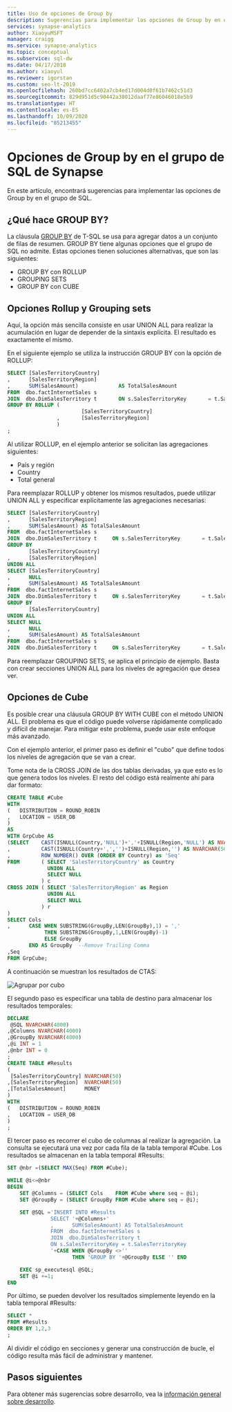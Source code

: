```yaml
---
title: Uso de opciones de Group by
description: Sugerencias para implementar las opciones de Group by en el grupo de SQL de Synapse.
services: synapse-analytics
author: XiaoyuMSFT
manager: craigg
ms.service: synapse-analytics
ms.topic: conceptual
ms.subservice: sql-dw
ms.date: 04/17/2018
ms.author: xiaoyul
ms.reviewer: igorstan
ms.custom: seo-lt-2019
ms.openlocfilehash: 260bd7cc6402a7cb4ed17d004d0f61b7462c51d3
ms.sourcegitcommit: 829d951d5c90442a38012daaf77e86046018e5b9
ms.translationtype: HT
ms.contentlocale: es-ES
ms.lasthandoff: 10/09/2020
ms.locfileid: "85213455"
---
```

# <a name="group-by-options-in-synapse-sql-pool"></a>Opciones de Group by en el grupo de SQL de Synapse

En este artículo, encontrará sugerencias para implementar las opciones de Group by en el grupo de SQL.

## <a name="what-does-group-by-do"></a>¿Qué hace GROUP BY?

La cláusula [GROUP BY](/sql/t-sql/queries/select-group-by-transact-sql?toc=/azure/synapse-analytics/sql-data-warehouse/toc.json&bc=/azure/synapse-analytics/sql-data-warehouse/breadcrumb/toc.json&view=azure-sqldw-latest) de T-SQL se usa para agregar datos a un conjunto de filas de resumen. GROUP BY tiene algunas opciones que el grupo de SQL no admite. Estas opciones tienen soluciones alternativas, que son las siguientes:

* GROUP BY con ROLLUP
* GROUPING SETS
* GROUP BY con CUBE

## <a name="rollup-and-grouping-sets-options"></a>Opciones Rollup y Grouping sets

Aquí, la opción más sencilla consiste en usar UNION ALL para realizar la acumulación en lugar de depender de la sintaxis explícita. El resultado es exactamente el mismo.

En el siguiente ejemplo se utiliza la instrucción GROUP BY con la opción de ROLLUP:

```sql
SELECT [SalesTerritoryCountry]
,      [SalesTerritoryRegion]
,      SUM(SalesAmount)             AS TotalSalesAmount
FROM  dbo.factInternetSales s
JOIN  dbo.DimSalesTerritory t       ON s.SalesTerritoryKey       = t.SalesTerritoryKey
GROUP BY ROLLUP (
                        [SalesTerritoryCountry]
                ,       [SalesTerritoryRegion]
                )
;
```

Al utilizar ROLLUP, en el ejemplo anterior se solicitan las agregaciones siguientes:

* País y región
* Country
* Total general

Para reemplazar ROLLUP y obtener los mismos resultados, puede utilizar UNION ALL y especificar explícitamente las agregaciones necesarias:

```sql
SELECT [SalesTerritoryCountry]
,      [SalesTerritoryRegion]
,      SUM(SalesAmount) AS TotalSalesAmount
FROM  dbo.factInternetSales s
JOIN  dbo.DimSalesTerritory t     ON s.SalesTerritoryKey       = t.SalesTerritoryKey
GROUP BY
       [SalesTerritoryCountry]
,      [SalesTerritoryRegion]
UNION ALL
SELECT [SalesTerritoryCountry]
,      NULL
,      SUM(SalesAmount) AS TotalSalesAmount
FROM  dbo.factInternetSales s
JOIN  dbo.DimSalesTerritory t     ON s.SalesTerritoryKey       = t.SalesTerritoryKey
GROUP BY
       [SalesTerritoryCountry]
UNION ALL
SELECT NULL
,      NULL
,      SUM(SalesAmount) AS TotalSalesAmount
FROM  dbo.factInternetSales s
JOIN  dbo.DimSalesTerritory t     ON s.SalesTerritoryKey       = t.SalesTerritoryKey;
```

Para reemplazar GROUPING SETS, se aplica el principio de ejemplo. Basta con crear secciones UNION ALL para los niveles de agregación que desea ver.

## <a name="cube-options"></a>Opciones de Cube

Es posible crear una cláusula GROUP BY WITH CUBE con el método UNION ALL. El problema es que el código puede volverse rápidamente complicado y difícil de manejar. Para mitigar este problema, puede usar este enfoque más avanzado.

Con el ejemplo anterior, el primer paso es definir el "cubo" que define todos los niveles de agregación que se van a crear.

Tome nota de la CROSS JOIN de las dos tablas derivadas, ya que esto es lo que genera todos los niveles. El resto del código está realmente ahí para dar formato:

```sql
CREATE TABLE #Cube
WITH
(   DISTRIBUTION = ROUND_ROBIN
,   LOCATION = USER_DB
)
AS
WITH GrpCube AS
(SELECT    CAST(ISNULL(Country,'NULL')+','+ISNULL(Region,'NULL') AS NVARCHAR(50)) as 'Cols'
,          CAST(ISNULL(Country+',','')+ISNULL(Region,'') AS NVARCHAR(50))  as 'GroupBy'
,          ROW_NUMBER() OVER (ORDER BY Country) as 'Seq'
FROM       ( SELECT 'SalesTerritoryCountry' as Country
             UNION ALL
             SELECT NULL
           ) c
CROSS JOIN ( SELECT 'SalesTerritoryRegion' as Region
             UNION ALL
             SELECT NULL
           ) r
)
SELECT Cols
,      CASE WHEN SUBSTRING(GroupBy,LEN(GroupBy),1) = ','
            THEN SUBSTRING(GroupBy,1,LEN(GroupBy)-1)
            ELSE GroupBy
       END AS GroupBy  --Remove Trailing Comma
,Seq
FROM GrpCube;
```

A continuación se muestran los resultados de CTAS:

![Agrupar por cubo](./media/sql-data-warehouse-develop-group-by-options/sql-data-warehouse-develop-group-by-cube.png)

El segundo paso es especificar una tabla de destino para almacenar los resultados temporales:

```sql
DECLARE
 @SQL NVARCHAR(4000)
,@Columns NVARCHAR(4000)
,@GroupBy NVARCHAR(4000)
,@i INT = 1
,@nbr INT = 0
;
CREATE TABLE #Results
(
 [SalesTerritoryCountry] NVARCHAR(50)
,[SalesTerritoryRegion]  NVARCHAR(50)
,[TotalSalesAmount]      MONEY
)
WITH
(   DISTRIBUTION = ROUND_ROBIN
,   LOCATION = USER_DB
)
;
```

El tercer paso es recorrer el cubo de columnas al realizar la agregación. La consulta se ejecutará una vez por cada fila de la tabla temporal #Cube. Los resultados se almacenan en la tabla temporal #Results:

```sql
SET @nbr =(SELECT MAX(Seq) FROM #Cube);

WHILE @i<=@nbr
BEGIN
    SET @Columns = (SELECT Cols    FROM #Cube where seq = @i);
    SET @GroupBy = (SELECT GroupBy FROM #Cube where seq = @i);

    SET @SQL ='INSERT INTO #Results
              SELECT '+@Columns+'
              ,      SUM(SalesAmount) AS TotalSalesAmount
              FROM  dbo.factInternetSales s
              JOIN  dbo.DimSalesTerritory t  
              ON s.SalesTerritoryKey = t.SalesTerritoryKey
              '+CASE WHEN @GroupBy <>''
                     THEN 'GROUP BY '+@GroupBy ELSE '' END

    EXEC sp_executesql @SQL;
    SET @i +=1;
END
```

Por último, se pueden devolver los resultados simplemente leyendo en la tabla temporal #Results:

```sql
SELECT *
FROM #Results
ORDER BY 1,2,3
;
```

Al dividir el código en secciones y generar una construcción de bucle, el código resulta más fácil de administrar y mantener.

## <a name="next-steps"></a>Pasos siguientes

Para obtener más sugerencias sobre desarrollo, vea la [información general sobre desarrollo](sql-data-warehouse-overview-develop.md).

